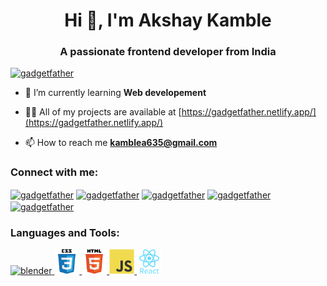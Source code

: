 <h1 align="center">Hi 👋, I'm Akshay Kamble</h1>
<h3 align="center">A passionate frontend developer from India</h3>

<p align="left"> <a href="https://twitter.com/gadgetfather" target="blank"><img src="https://img.shields.io/twitter/follow/gadgetfather?logo=twitter&style=for-the-badge" alt="gadgetfather" /></a> </p>

- 🌱 I’m currently learning **Web developement**

- 👨‍💻 All of my projects are available at [https://gadgetfather.netlify.app/](https://gadgetfather.netlify.app/)

- 📫 How to reach me **kamblea635@gmail.com**

<h3 align="left">Connect with me:</h3>
<p align="left">
<a href="https://twitter.com/gadgetfather" target="blank"><img align="center" src="https://raw.githubusercontent.com/rahuldkjain/github-profile-readme-generator/master/src/images/icons/Social/twitter.svg" alt="gadgetfather" height="30" width="40" /></a>
<a href="https://linkedin.com/in/gadgetfather" target="blank"><img align="center" src="https://raw.githubusercontent.com/rahuldkjain/github-profile-readme-generator/master/src/images/icons/Social/linked-in-alt.svg" alt="gadgetfather" height="30" width="40" /></a>
<a href="https://codesandbox.com/gadgetfather" target="blank"><img align="center" src="https://cdn.jsdelivr.net/npm/simple-icons@3.0.1/icons/codesandbox.svg" alt="gadgetfather" height="30" width="40" /></a>
<a href="https://fb.com/gadgetfather" target="blank"><img align="center" src="https://raw.githubusercontent.com/rahuldkjain/github-profile-readme-generator/master/src/images/icons/Social/facebook.svg" alt="gadgetfather" height="30" width="40" /></a>
<a href="https://instagram.com/gadgetfather" target="blank"><img align="center" src="https://raw.githubusercontent.com/rahuldkjain/github-profile-readme-generator/master/src/images/icons/Social/instagram.svg" alt="gadgetfather" height="30" width="40" /></a>
</p>

<h3 align="left">Languages and Tools:</h3>
<p align="left"> <a href="https://www.blender.org/" target="_blank"> <img src="https://download.blender.org/branding/community/blender_community_badge_white.svg" alt="blender" width="40" height="40"/> </a> <a href="https://www.w3schools.com/css/" target="_blank"> <img src="https://raw.githubusercontent.com/devicons/devicon/master/icons/css3/css3-original-wordmark.svg" alt="css3" width="40" height="40"/> </a> <a href="https://www.w3.org/html/" target="_blank"> <img src="https://raw.githubusercontent.com/devicons/devicon/master/icons/html5/html5-original-wordmark.svg" alt="html5" width="40" height="40"/> </a> <a href="https://developer.mozilla.org/en-US/docs/Web/JavaScript" target="_blank"> <img src="https://raw.githubusercontent.com/devicons/devicon/master/icons/javascript/javascript-original.svg" alt="javascript" width="40" height="40"/> </a> <a href="https://reactjs.org/" target="_blank"> <img src="https://raw.githubusercontent.com/devicons/devicon/master/icons/react/react-original-wordmark.svg" alt="react" width="40" height="40"/> </a> </p>
